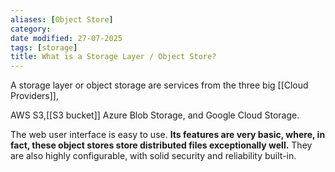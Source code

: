 ```yaml
---
aliases: [Object Store]
category:
date modified: 27-07-2025
tags: [storage]
title: What is a Storage Layer / Object Store?
---
```

A storage layer or object storage are services from the three big [[Cloud Providers]], 

AWS S3,[[S3 bucket]]
Azure Blob Storage,
and Google Cloud Storage. 

The web user interface is easy to use. **Its features are very basic, where, in fact, these object stores store distributed files exceptionally well.** They are also highly configurable, with solid security and reliability built-in.
